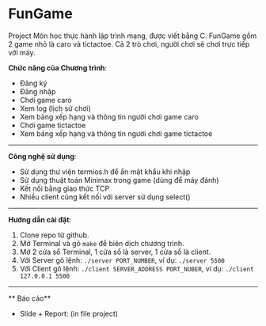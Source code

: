# FunGame

Project Môn học thực hành lập trình mạng, được viết bằng C.
FunGame gồm 2 game nhỏ là caro và tictactoe. Cả 2 trò chơi, người chơi sẽ chơi trực tiếp với máy.

**Chức năng của Chương trình**:
  - Đăng ký
  - Đăng nhập
  - Chơi game caro
  - Xem log (lịch sử chơi)
  - Xem bảng xếp hạng và thông tin người chơi game caro
  - Chơi game tictactoe
  - Xem bảng xếp hạng và thông tin người chơi game tictactoe
---
**Công nghệ sử dụng**:
  - Sử dụng thư viện termios.h để ẩn mật khẩu khi nhập
  - Sử dụng thuật toán Minimax trong game (dùng để máy đánh)
  - Kết nối bằng giao thức TCP
  - Nhiều client cùng kết nối với server sử dụng select()
---
**Hướng dẫn cài đặt**:
1. Clone repo từ github.
2. Mở Terminal và gõ `make` để biên dịch chương trình.
3. Mở 2 cửa sổ Terminal, 1 cửa sổ là server, 1 cửa sổ là client.
4. Với Server gõ lệnh: `./server PORT_NUMBER`, ví dụ: `./server 5500`
4. Với Client gõ lệnh: `./client SERVER_ADDRESS PORT_NUBER`, ví dụ: `./client 127.0.0.1 5500`
---
** Báo cáo**
* Slide + Report: (in file project)